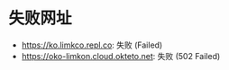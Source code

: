 # 失败网址
- https://ko.limkco.repl.co: 失败 (Failed)
- https://oko-limkon.cloud.okteto.net: 失败 (502
Failed)
